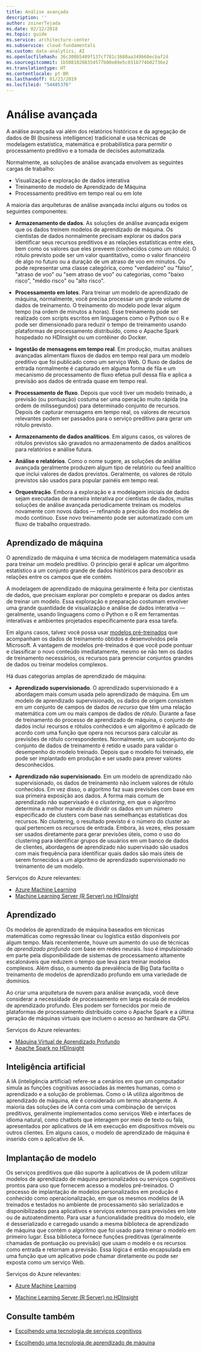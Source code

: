 ```yaml
---
title: Análise avançada
description: ''
author: zoinerTejada
ms.date: 02/12/2018
ms.topic: guide
ms.service: architecture-center
ms.subservice: cloud-fundamentals
ms.custom: data-analytics, AI
ms.openlocfilehash: 36c300b5489f137cf781c3688aa349b60ecbaf2d
ms.sourcegitcommit: 1b50810208354577b00e89e5c031b774b02736e2
ms.translationtype: HT
ms.contentlocale: pt-BR
ms.lasthandoff: 01/23/2019
ms.locfileid: "54485376"
---
```

# <a name="advanced-analytics"></a>Análise avançada

A análise avançada vai além dos relatórios históricos e da agregação de dados de BI (business intelligence) tradicional e usa técnicas de modelagem estatística, matemática e probabilística para permitir o processamento preditivo e a tomada de decisões automatizada.

Normalmente, as soluções de análise avançada envolvem as seguintes cargas de trabalho:

- Visualização e exploração de dados interativa
- Treinamento de modelo de Aprendizado de Máquina
- Processamento preditivo em tempo real ou em lote

A maioria das arquiteturas de análise avançada inclui alguns ou todos os seguintes componentes:

- **Armazenamento de dados**. As soluções de análise avançada exigem que os dados treinem modelos de aprendizado de máquina. Os cientistas de dados normalmente precisam explorar os dados para identificar seus recursos preditivos e as relações estatísticas entre eles, bem como os valores que eles preveem (conhecidos como um rótulo). O rótulo previsto pode ser um valor quantitativo, como o valor financeiro de algo no futuro ou a duração de um atraso de voo em minutos. Ou pode representar uma classe categórica, como "verdadeiro" ou "falso", "atraso de voo" ou "sem atraso de voo" ou categorias, como "baixo risco", "médio risco" ou "alto risco".

- **Processamento em lotes**. Para treinar um modelo de aprendizado de máquina, normalmente, você precisa processar um grande volume de dados de treinamento. O treinamento do modelo pode levar algum tempo (na ordem de minutos a horas). Esse treinamento pode ser realizado com scripts escritos em linguagens como o Python ou o R e pode ser dimensionado para reduzir o tempo de treinamento usando plataformas de processamento distribuído, como o Apache Spark hospedado no HDInsight ou um contêiner do Docker.

- **Ingestão de mensagens em tempo real**. Em produção, muitas análises avançadas alimentam fluxos de dados em tempo real para um modelo preditivo que foi publicado como um serviço Web. O fluxo de dados de entrada normalmente é capturado em alguma forma de fila e um mecanismo de processamento de fluxo efetua pull dessa fila e aplica a previsão aos dados de entrada quase em tempo real.

- **Processamento de fluxo**. Depois que você tiver um modelo treinado, a previsão (ou pontuação) costuma ser uma operação muito rápida (na ordem de milissegundos) para determinado conjunto de recursos. Depois de capturar mensagens em tempo real, os valores de recursos relevantes podem ser passados para o serviço preditivo para gerar um rótulo previsto.

- **Armazenamento de dados analíticos**. Em alguns casos, os valores de rótulos previstos são gravados no armazenamento de dados analíticos para relatórios e análise futura.

- **Análise e relatórios**. Como o nome sugere, as soluções de análise avançada geralmente produzem algum tipo de relatório ou feed analítico que inclui valores de dados previstos. Geralmente, os valores de rótulo previstos são usados para popular painéis em tempo real.

- **Orquestração**. Embora a exploração e a modelagem iniciais de dados sejam executadas de maneira interativa por cientistas de dados, muitas soluções de análise avançada periodicamente treinam os modelos novamente com novos dados &mdash; refinando a precisão dos modelos de modo contínuo. Esse novo treinamento pode ser automatizado com um fluxo de trabalho orquestrado.

## <a name="machine-learning"></a>Aprendizado de máquina

O aprendizado de máquina é uma técnica de modelagem matemática usada para treinar um modelo preditivo. O princípio geral é aplicar um algoritmo estatístico a um conjunto grande de dados históricos para descobrir as relações entre os campos que ele contém.

A modelagem de aprendizado de máquina geralmente é feita por cientistas de dados, que precisam explorar por completo e preparar os dados antes de treinar um modelo. Essa exploração e preparação costumam envolver uma grande quantidade de visualização e análise de dados interativa &mdash; geralmente, usando linguagens como o Python e o R em ferramentas interativas e ambientes projetados especificamente para essa tarefa.

Em alguns casos, talvez você possa usar [modelos pré-treinados](/machine-learning-server/install/microsoftml-install-pretrained-models) que acompanham os dados de treinamento obtidos e desenvolvidos pela Microsoft. A vantagem de modelos pré-treinados é que você pode pontuar e classificar o novo conteúdo imediatamente, mesmo se não tem os dados de treinamento necessários, os recursos para gerenciar conjuntos grandes de dados ou treinar modelos complexos.

Há duas categorias amplas de aprendizado de máquina:

- **Aprendizado supervisionado**. O aprendizado supervisionado é a abordagem mais comum usada pelo aprendizado de máquina. Em um modelo de aprendizado supervisionado, os dados de origem consistem em um conjunto de campos de dados de *recurso* que têm uma relação matemática com um ou mais campos de dados de *rótulo*. Durante a fase de treinamento do processo de aprendizado de máquina, o conjunto de dados inclui recursos e rótulos conhecidos e um algoritmo é aplicado de acordo com uma função que opera nos recursos para calcular as previsões de rótulo correspondentes. Normalmente, um subconjunto do conjunto de dados de treinamento é retido e usado para validar o desempenho do modelo treinado. Depois que o modelo foi treinado, ele pode ser implantado em produção e ser usado para prever valores desconhecidos.

- **Aprendizado não supervisionado**. Em um modelo de aprendizado não supervisionado, os dados de treinamento não incluem valores de rótulo conhecidos. Em vez disso, o algoritmo faz suas previsões com base em sua primeira exposição aos dados. A forma mais comum de aprendizado não supervisado é o *clustering*, em que o algoritmo determina a melhor maneira de dividir os dados em um número especificado de clusters com base nas semelhanças estatísticas dos recursos. No clustering, o resultado previsto é o número do cluster ao qual pertencem os recursos de entrada. Embora, às vezes, eles possam ser usados diretamente para gerar previsões úteis, como o uso do clustering para identificar grupos de usuários em um banco de dados de clientes, abordagens de aprendizado não supervisado são usados com mais frequência para identificar quais dados são mais úteis de serem fornecidos a um algoritmo de aprendizado supervisionado no treinamento de um modelo.

Serviços do Azure relevantes:

- [Azure Machine Learning](/azure/machine-learning/)
- [Machine Learning Server (R Server) no HDInsight](/azure/hdinsight/r-server/r-server-overview)

## <a name="deep-learning"></a>Aprendizado

Os modelos de aprendizado de máquina baseados em técnicas matemáticas como regressão linear ou logística estão disponíveis por algum tempo. Mais recentemente, houve um aumento do uso de técnicas de *aprendizado profundo* com base em redes neurais. Isso é impulsionado em parte pela disponibilidade de sistemas de processamento altamente escalonáveis que reduzem o tempo que leva para treinar modelos complexos. Além disso, o aumento da prevalência de Big Data facilita o treinamento de modelos de aprendizado profundo em uma variedade de domínios.

Ao criar uma arquitetura de nuvem para análise avançada, você deve considerar a necessidade de processamento em larga escala de modelos de aprendizado profundo. Eles podem ser fornecidos por meio de plataformas de processamento distribuído como o Apache Spark e a última geração de máquinas virtuais que incluem o acesso ao hardware da GPU.

Serviços do Azure relevantes:

- [Máquina Virtual de Aprendizado Profundo](/azure/machine-learning/data-science-virtual-machine/deep-learning-dsvm-overview)
- [Apache Spark no HDInsight](/azure/hdinsight/spark/apache-spark-overview)

## <a name="artificial-intelligence"></a>Inteligência artificial

A IA (inteligência artificial) refere-se a cenários em que um computador simula as funções cognitivas associadas às mentes humanas, como o aprendizado e a solução de problemas. Como o IA utiliza algoritmos de aprendizado de máquina, ele é considerado um termo abrangente. A maioria das soluções de IA conta com uma combinação de serviços preditivos, geralmente implementados como serviços Web e interfaces de idioma natural, como chatbots que interagem por meio de texto ou fala, apresentados por aplicativos de IA em execução em dispositivos móveis ou outros clientes. Em alguns casos, o modelo de aprendizado de máquina é inserido com o aplicativo de IA.

## <a name="model-deployment"></a>Implantação de modelo

Os serviços preditivos que dão suporte à aplicativos de IA podem utilizar modelos de aprendizado de máquina personalizados ou serviços cognitivos prontos para uso que fornecem acesso a modelos pré-treinados. O processo de implantação de modelos personalizados em produção é conhecido como operacionalização, em que os mesmos modelos de IA treinados e testados no ambiente de processamento são serializados e disponibilizados para aplicativos e serviços externos para previsões em lote ou de autoatendimento. Para usar a funcionalidade preditiva do modelo, ele é desserializado e carregado usando a mesma biblioteca de aprendizado de máquina que contém o algoritmo que foi usado para treinar o modelo em primeiro lugar. Essa biblioteca fornece funções preditivas (geralmente chamadas de pontuação ou previsão) que usam o modelo e os recursos como entrada e retornam a previsão. Essa lógica é então encapsulada em uma função que um aplicativo pode chamar diretamente ou pode ser exposta como um serviço Web.

Serviços do Azure relevantes:

- [Azure Machine Learning](/azure/machine-learning/)

- [Machine Learning Server (R Server) no HDInsight](/azure/hdinsight/r-server/r-server-overview)

## <a name="see-also"></a>Consulte também

- [Escolhendo uma tecnologia de serviços cognitivos](../technology-choices/cognitive-services.md)

- [Escolhendo uma tecnologia de aprendizado de máquina](../technology-choices/data-science-and-machine-learning.md)

